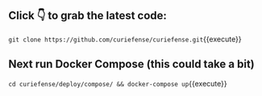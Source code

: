 ## Click 👇 to grab the latest code:

`git clone https://github.com/curiefense/curiefense.git`{{execute}}

## Next run Docker Compose (this could take a bit)
`cd curiefense/deploy/compose/ && docker-compose up`{{execute}}